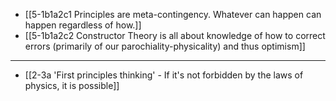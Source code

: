 - [[5-1b1a2c1 Principles are meta-contingency. Whatever can happen can happen regardless of how.]]
- [[5-1b1a2c2 Constructor Theory is all about knowledge of how to correct errors (primarily of our parochiality-physicality) and thus optimism]]
---
- [[2-3a 'First principles thinking' - If it's not forbidden by the laws of physics, it is possible]]
